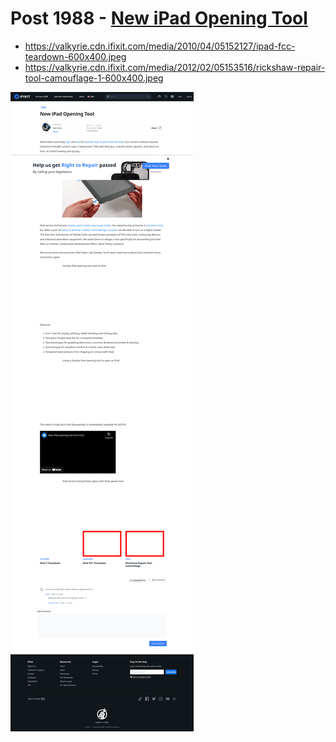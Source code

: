 # Post 1988 - [New iPad Opening Tool](https://www.ifixit.com/News/1988/new-ipad-opening-tool)

- https://valkyrie.cdn.ifixit.com/media/2010/04/05152127/ipad-fcc-teardown-600x400.jpeg
- https://valkyrie.cdn.ifixit.com/media/2012/02/05153516/rickshaw-repair-tool-camouflage-1-600x400.jpeg

![screencap](screenshots/a5c2c4a5-670d-45dc-a446-2ae815c44ac6.png)

